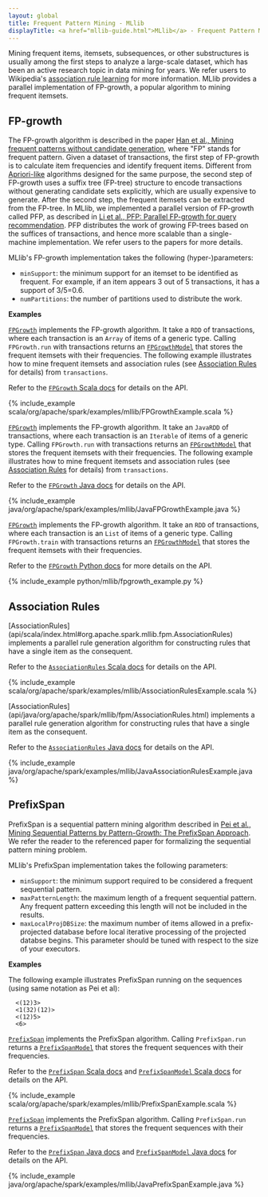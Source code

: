 ```yaml
---
layout: global
title: Frequent Pattern Mining - MLlib
displayTitle: <a href="mllib-guide.html">MLlib</a> - Frequent Pattern Mining
---
```


Mining frequent items, itemsets, subsequences, or other substructures is usually among the
first steps to analyze a large-scale dataset, which has been an active research topic in
data mining for years.
We refer users to Wikipedia's [association rule learning](http://en.wikipedia.org/wiki/Association_rule_learning)
for more information.
MLlib provides a parallel implementation of FP-growth,
a popular algorithm to mining frequent itemsets.

## FP-growth

The FP-growth algorithm is described in the paper
[Han et al., Mining frequent patterns without candidate generation](http://dx.doi.org/10.1145/335191.335372),
where "FP" stands for frequent pattern.
Given a dataset of transactions, the first step of FP-growth is to calculate item frequencies and identify frequent items.
Different from [Apriori-like](http://en.wikipedia.org/wiki/Apriori_algorithm) algorithms designed for the same purpose,
the second step of FP-growth uses a suffix tree (FP-tree) structure to encode transactions without generating candidate sets
explicitly, which are usually expensive to generate.
After the second step, the frequent itemsets can be extracted from the FP-tree.
In MLlib, we implemented a parallel version of FP-growth called PFP,
as described in [Li et al., PFP: Parallel FP-growth for query recommendation](http://dx.doi.org/10.1145/1454008.1454027).
PFP distributes the work of growing FP-trees based on the suffices of transactions,
and hence more scalable than a single-machine implementation.
We refer users to the papers for more details.

MLlib's FP-growth implementation takes the following (hyper-)parameters:

* `minSupport`: the minimum support for an itemset to be identified as frequent.
  For example, if an item appears 3 out of 5 transactions, it has a support of 3/5=0.6.
* `numPartitions`: the number of partitions used to distribute the work.

**Examples**

<div class="codetabs">
<div data-lang="scala" markdown="1">

[`FPGrowth`](api/scala/index.html#org.apache.spark.mllib.fpm.FPGrowth) implements the
FP-growth algorithm.
It take a `RDD` of transactions, where each transaction is an `Array` of items of a generic type.
Calling `FPGrowth.run` with transactions returns an
[`FPGrowthModel`](api/scala/index.html#org.apache.spark.mllib.fpm.FPGrowthModel)
that stores the frequent itemsets with their frequencies.  The following
example illustrates how to mine frequent itemsets and association rules
(see [Association
Rules](mllib-frequent-pattern-mining.html#association-rules) for
details) from `transactions`.

Refer to the [`FPGrowth` Scala docs](api/scala/index.html#org.apache.spark.mllib.fpm.FPGrowth) for details on the API.

{% include_example scala/org/apache/spark/examples/mllib/FPGrowthExample.scala %}

</div>

<div data-lang="java" markdown="1">

[`FPGrowth`](api/java/org/apache/spark/mllib/fpm/FPGrowth.html) implements the
FP-growth algorithm.
It take an `JavaRDD` of transactions, where each transaction is an `Iterable` of items of a generic type.
Calling `FPGrowth.run` with transactions returns an
[`FPGrowthModel`](api/java/org/apache/spark/mllib/fpm/FPGrowthModel.html)
that stores the frequent itemsets with their frequencies.  The following
example illustrates how to mine frequent itemsets and association rules
(see [Association
Rules](mllib-frequent-pattern-mining.html#association-rules) for
details) from `transactions`.

Refer to the [`FPGrowth` Java docs](api/java/org/apache/spark/mllib/fpm/FPGrowth.html) for details on the API.

{% include_example java/org/apache/spark/examples/mllib/JavaFPGrowthExample.java %}

</div>

<div data-lang="python" markdown="1">

[`FPGrowth`](api/python/pyspark.mllib.html#pyspark.mllib.fpm.FPGrowth) implements the
FP-growth algorithm.
It take an `RDD` of transactions, where each transaction is an `List` of items of a generic type.
Calling `FPGrowth.train` with transactions returns an
[`FPGrowthModel`](api/python/pyspark.mllib.html#pyspark.mllib.fpm.FPGrowthModel)
that stores the frequent itemsets with their frequencies.

Refer to the [`FPGrowth` Python docs](api/python/pyspark.mllib.html#pyspark.mllib.fpm.FPGrowth) for more details on the API.

{% include_example python/mllib/fpgrowth_example.py %}

</div>

</div>

## Association Rules

<div class="codetabs">
<div data-lang="scala" markdown="1">
[AssociationRules](api/scala/index.html#org.apache.spark.mllib.fpm.AssociationRules)
implements a parallel rule generation algorithm for constructing rules
that have a single item as the consequent.

Refer to the [`AssociationRules` Scala docs](api/java/org/apache/spark/mllib/fpm/AssociationRules.html) for details on the API.

{% include_example scala/org/apache/spark/examples/mllib/AssociationRulesExample.scala %}

</div>

<div data-lang="java" markdown="1">
[AssociationRules](api/java/org/apache/spark/mllib/fpm/AssociationRules.html)
implements a parallel rule generation algorithm for constructing rules
that have a single item as the consequent.

Refer to the [`AssociationRules` Java docs](api/java/org/apache/spark/mllib/fpm/AssociationRules.html) for details on the API.

{% include_example java/org/apache/spark/examples/mllib/JavaAssociationRulesExample.java %}

</div>
</div>

## PrefixSpan

PrefixSpan is a sequential pattern mining algorithm described in
[Pei et al., Mining Sequential Patterns by Pattern-Growth: The
PrefixSpan Approach](http://dx.doi.org/10.1109%2FTKDE.2004.77). We refer
the reader to the referenced paper for formalizing the sequential
pattern mining problem.

MLlib's PrefixSpan implementation takes the following parameters:

* `minSupport`: the minimum support required to be considered a frequent
  sequential pattern.
* `maxPatternLength`: the maximum length of a frequent sequential
  pattern. Any frequent pattern exceeding this length will not be
  included in the results.
* `maxLocalProjDBSize`: the maximum number of items allowed in a
  prefix-projected database before local iterative processing of the
  projected databse begins. This parameter should be tuned with respect
  to the size of your executors.

**Examples**

The following example illustrates PrefixSpan running on the sequences
(using same notation as Pei et al):

~~~
  <(12)3>
  <1(32)(12)>
  <(12)5>
  <6>
~~~

<div class="codetabs">
<div data-lang="scala" markdown="1">

[`PrefixSpan`](api/scala/index.html#org.apache.spark.mllib.fpm.PrefixSpan) implements the
PrefixSpan algorithm.
Calling `PrefixSpan.run` returns a
[`PrefixSpanModel`](api/scala/index.html#org.apache.spark.mllib.fpm.PrefixSpanModel)
that stores the frequent sequences with their frequencies.

Refer to the [`PrefixSpan` Scala docs](api/scala/index.html#org.apache.spark.mllib.fpm.PrefixSpan) and [`PrefixSpanModel` Scala docs](api/scala/index.html#org.apache.spark.mllib.fpm.PrefixSpanModel) for details on the API.

{% include_example scala/org/apache/spark/examples/mllib/PrefixSpanExample.scala %}

</div>

<div data-lang="java" markdown="1">

[`PrefixSpan`](api/java/org/apache/spark/mllib/fpm/PrefixSpan.html) implements the
PrefixSpan algorithm.
Calling `PrefixSpan.run` returns a
[`PrefixSpanModel`](api/java/org/apache/spark/mllib/fpm/PrefixSpanModel.html)
that stores the frequent sequences with their frequencies.

Refer to the [`PrefixSpan` Java docs](api/java/org/apache/spark/mllib/fpm/PrefixSpan.html) and [`PrefixSpanModel` Java docs](api/java/org/apache/spark/mllib/fpm/PrefixSpanModel.html) for details on the API.

{% include_example java/org/apache/spark/examples/mllib/JavaPrefixSpanExample.java %}

</div>
</div>


